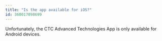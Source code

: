 ```yaml
---
title: "Is the app available for iOS?"
id: 360017098699
---
```


Unfortunately, the CTC Advanced Technologies App is only available for Android devices.
